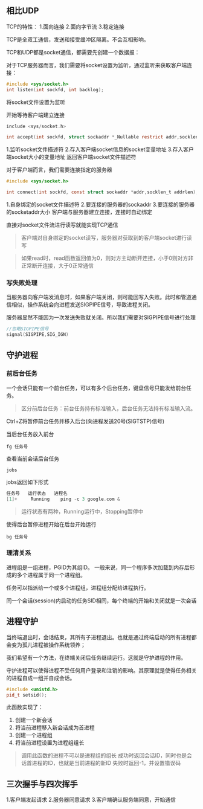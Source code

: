 ## 相比UDP

TCP的特性：
1.面向连接
2.面向字节流
3.稳定连接

TCP是全双工通信，发送和接受缓冲区隔离。不会互相影响。

TCP和UDP都是socket通信，都需要先创建一个数据报：

对于TCP服务器而言，我们需要将socket设置为监听，通过监听来获取客户端连接：
```C
#include <sys/socket.h>
int listen(int sockfd, int backlog);
```
将socket文件设置为监听

开始等待客户端建立连接
```C
include <sys/socket.h>

int accept(int sockfd, struct sockaddr *_Nullable restrict addr,socklen_t *_Nullable restrict addrlen);
```
1.监听socket文件描述符
2.存入客户端socket信息的socket变量地址
3.存入客户端socket大小的变量地址
返回客户端socket文件描述符

对于客户端而言，我们需要连接指定的服务器
```c
#include <sys/socket.h>

int connect(int sockfd, const struct sockaddr *addr,socklen_t addrlen);
```
1.自身绑定的socket文件描述符
2.要连接的服务器的sockaddr
3.要连接的服务器的socketaddr大小
客户端与服务器建立连接，连接时自动绑定


直接对socket文件流进行读写就能实现TCP通信
> 客户端对自身绑定的socket读写，服务器对获取到的客户端socket进行读写

>如果read时，read函数返回值为0，则对方主动断开连接，小于0则对方非正常断开连接，大于0正常通信

### 写失败处理

当服务器向客户端发消息时，如果客户端关闭，则可能回写入失败。此时和管道通信相似，操作系统会向进程发送SIGPIPE信号，导致进程关闭。

服务器显然不能因为一次发送失败就关闭。所以我们需要对SIGPIPE信号进行处理

```C
//忽略SIGPIPE信号
signal(SIGPIPE,SIG_IGN)
```

## 守护进程

### 前后台任务

一个会话只能有一个前台任务，可以有多个后台任务，键盘信号只能发给前台任务。
>区分前后台任务：前台任务持有标准输入，后台任务无法持有标准输入流。

Ctrl+Z将暂停前台任务并移入后台(向进程发送20号(SIGTSTP)信号)

当后台任务放入前台
```shell
fg 任务号
```

查看当前会话后台任务
```shell
jobs
```
jobs返回如下形式
```C
任务号   运行状态   进程名
[1]+     Running    ping -c 3 google.com &
```
>运行状态有两种，Running运行中，Stopping暂停中

使得后台暂停进程开始在后台开始运行
```shell
bg 任务号
```

### 理清关系

进程组是一组进程，PGID为其组ID。
一般来说，同一个程序多次加载到内存后形成的多个进程属于同一个进程组。

任务可以指派给一个或多个进程组，进程组分配给进程执行。

同一个会话(session)内启动的任务SID相同，每个终端的开始和关闭就是一次会话

## 进程守护

当终端退出时，会话结束，其所有子进程退出。也就是通过终端启动的所有进程都会变为孤儿进程被操作系统领养；

我们希望有一个方法，在终端关闭后任务继续运行。这就是守护进程的作用。

守护进程可以使得进程不受任何用户登录和注销的影响。其原理就是使得任务相关的进程自成一组并自成会话。

```C++
#include <unistd.h>
pid_t setsid();
```
此函数实现了：
1. 创建一个新会话
2. 将当前进程移入新会话成为首进程
3. 创建一个进程组
4. 将当前进程设置为进程组组长

>调用此函数的进程不可以是进程组的组长
>成功时返回会话ID，同时也是会话首进程的ID，也就是当前进程的新ID
>失败时返回-1，并设置错误码

## 三次握手与四次挥手

1.客户端发起请求
2.服务器同意请求
3.客户端确认服务端同意，开始通信



